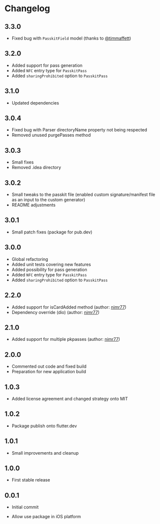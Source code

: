 # Changelog

## 3.3.0

- Fixed bug with `PasskitField` model (thanks to [@timmaffett](https://github.com/WebEferen/flutter_wallet_card/issues/15))

## 3.2.0

- Added support for pass generation
- Added `NFC` entry type for `PasskitPass`
- Added `sharingProhibited` option to `PasskitPass`

## 3.1.0

- Updated dependencies

## 3.0.4

- Fixed bug with Parser directoryName property not being respected
- Removed unused purgePasses method

## 3.0.3

- Small fixes
- Removed .idea directory

## 3.0.2

- Small tweaks to the passkit file (enabled custom signature/manifest file as an input to the custom generator)
- README adjustments

## 3.0.1

- Small patch fixes (package for pub.dev)

## 3.0.0

- Global refactoring
- Added unit tests covering new features
- Added possibility for pass generation
- Added `NFC` entry type for `PasskitPass`
- Added `sharingProhibited` option to `PasskitPass`

## 2.2.0

- Added support for isCardAdded method (author: [nimr77](https://github.com/WebEferen/flutter_wallet_card/issues?q=is%3Apr+author%3Animr77))
- Dependency override (dio) (author: [nimr77](https://github.com/WebEferen/flutter_wallet_card/issues?q=is%3Apr+author%3Animr77))

## 2.1.0

- Added support for multiple pkpasses (author: [nimr77](https://github.com/WebEferen/flutter_wallet_card/issues?q=is%3Apr+author%3Animr77))

## 2.0.0

- Commented out code and fixed build
- Preparation for new application build

## 1.0.3

- Added license agreement and changed strategy onto MIT

## 1.0.2

- Package publish onto flutter.dev

## 1.0.1

- Small improvements and cleanup

## 1.0.0

- First stable release

## 0.0.1

- Initial commit

- Allow use package in iOS platform
